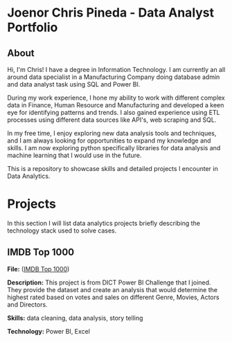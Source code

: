 # Joenor Chris Pineda - Data Analyst Portfolio
## About
Hi, I'm Chris! I have a degree in Information Technology. I am currently an all around data specialist in a Manufacturing Company doing database admin and data analyst task using SQL and Power BI.

During my work experience, I hone my ability to work with different complex data in Finance, Human Resource and Manufacturing and developed a keen eye for identifying patterns and trends. I also gained experience using ETL processes using different data sources like API's, web scraping and SQL.

In my free time, I enjoy exploring new data analysis tools and techniques, and I am always looking for opportunities to expand my knowledge and skills. I am now exploring python specifically libraries for data analysis and machine learning that I would use in the future.

This is a repository to showcase skills and detailed projects I encounter in Data Analytics.

# Projects
In this section I will list data analytics projects briefly describing the technology stack used to solve cases.

## IMDB Top 1000

**File:** ([IMDB Top 1000](https://github.com/jchrispi/bi-projects-collection/blob/main/IMDB%20Top%201000/IMDB%20Top%201000.pbix))

**Description:** This project is from DICT Power BI Challenge that I joined. They provide the dataset and create an analysis that would determine the highest rated based on votes and sales on different Genre, Movies, Actors and Directors.

**Skills:** data cleaning, data analysis, story telling

**Technology:** Power BI, Excel

